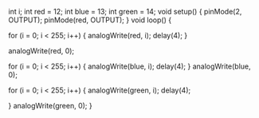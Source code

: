int i;
int red = 12;
int blue = 13;
int green = 14;
void setup() {
  pinMode(2, OUTPUT);
  pinMode(red, OUTPUT);
}
void loop() {

  for (i = 0; i < 255; i++) {
    analogWrite(red, i);
    delay(4);
  }

   analogWrite(red, 0);
  
  
  for (i = 0; i < 255; i++) {
    analogWrite(blue, i);
    delay(4);
  }
 analogWrite(blue, 0);
  
  for (i = 0; i < 255; i++) {
    analogWrite(green, i);
    delay(4);

  }
  analogWrite(green, 0);
}

